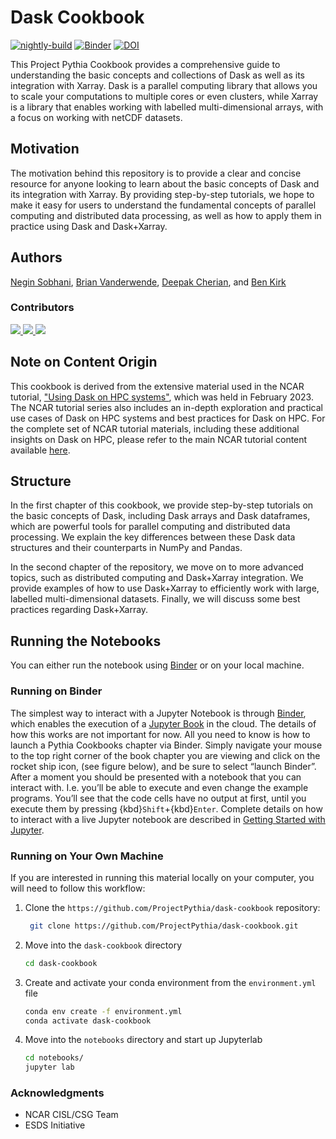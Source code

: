 # Dask Cookbook

[![nightly-build](https://github.com/ProjectPythia/cookbook-template/actions/workflows/nightly-build.yaml/badge.svg)](https://github.com/ProjectPythia/cookbook-template/actions/workflows/nightly-build.yaml)
[![Binder](https://binder.projectpythia.org/badge_logo.svg)](http://binder.projectpythia.org/v2/gh/ProjectPythia/dask-cookbook/main?labpath=notebooks)
[![DOI](https://zenodo.org/badge/610934658.svg)](https://zenodo.org/badge/latestdoi/610934658)

This Project Pythia Cookbook provides a comprehensive guide to understanding the basic concepts and collections of Dask as well as its integration with Xarray.
Dask is a parallel computing library that allows you to scale your computations to multiple cores or even clusters, while Xarray is a library that enables working with labelled multi-dimensional arrays, with a focus on working with netCDF datasets.

## Motivation

The motivation behind this repository is to provide a clear and concise resource for anyone looking to learn about the basic concepts of Dask and its integration with Xarray. By providing step-by-step tutorials, we hope to make it easy for users to understand the fundamental concepts of parallel computing and distributed data processing, as well as how to apply them in practice using Dask and Dask+Xarray.

## Authors

[Negin Sobhani](@negin513), [Brian Vanderwende](@vanderwb), [Deepak Cherian](@dcherian), and [Ben Kirk](@benkirk)

### Contributors

<a href="https://github.com/NCAR/dask-tutorial/graphs/contributors">
  <img src="https://contrib.rocks/image?repo=NCAR/dask-tutorial" />
</a>
<a href="https://github.com/benkirk/demo_containers/graphs/contributors">
  <img src="https://contrib.rocks/image?repo=benkirk/demo_containers" />
</a>
<a href="https://github.com/ProjectPythia/dask-cookbook/graphs/contributors">
  <img src="https://contrib.rocks/image?repo=ProjectPythia/dask-cookbook" />
</a>

## Note on Content Origin

This cookbook is derived from the extensive material used in the NCAR tutorial, ["Using Dask on HPC systems"](https://github.com/NCAR/dask-tutorial.git), which was held in February 2023. The NCAR tutorial series also includes an in-depth exploration and practical use cases of Dask on HPC systems and best practices for Dask on HPC. For the complete set of NCAR tutorial materials, including these additional insights
on Dask on HPC, please refer to the main NCAR tutorial content available [here](https://ncar.github.io/dask-tutorial/README.html).

## Structure

In the first chapter of this cookbook, we provide step-by-step tutorials on the basic concepts of Dask, including Dask arrays and Dask dataframes, which are powerful tools for parallel computing and distributed data processing. We explain the key differences between these Dask data structures and their counterparts in NumPy and Pandas.

In the second chapter of the repository, we move on to more advanced topics, such as distributed computing and Dask+Xarray integration. We provide examples of how to use Dask+Xarray to efficiently work with large, labelled multi-dimensional datasets.
Finally, we will discuss some best practices regarding Dask+Xarray.

## Running the Notebooks

You can either run the notebook using [Binder](https://binder.projectpythia.org/) or on your local machine.

### Running on Binder

The simplest way to interact with a Jupyter Notebook is through
[Binder](https://binder.projectpythia.org/), which enables the execution of a
[Jupyter Book](https://jupyterbook.org) in the cloud. The details of how this works are not
important for now. All you need to know is how to launch a Pythia
Cookbooks chapter via Binder. Simply navigate your mouse to
the top right corner of the book chapter you are viewing and click
on the rocket ship icon, (see figure below), and be sure to select
“launch Binder”. After a moment you should be presented with a
notebook that you can interact with. I.e. you’ll be able to execute
and even change the example programs. You’ll see that the code cells
have no output at first, until you execute them by pressing
{kbd}`Shift`\+{kbd}`Enter`. Complete details on how to interact with
a live Jupyter notebook are described in [Getting Started with
Jupyter](https://foundations.projectpythia.org/foundations/getting-started-jupyter.html).

### Running on Your Own Machine

If you are interested in running this material locally on your computer, you will need to follow this workflow:

1. Clone the `https://github.com/ProjectPythia/dask-cookbook` repository:

   ```bash
    git clone https://github.com/ProjectPythia/dask-cookbook.git
   ```

1. Move into the `dask-cookbook` directory

   ```bash
   cd dask-cookbook
   ```

1. Create and activate your conda environment from the `environment.yml` file

   ```bash
   conda env create -f environment.yml
   conda activate dask-cookbook
   ```

1. Move into the `notebooks` directory and start up Jupyterlab

   ```bash
   cd notebooks/
   jupyter lab
   ```

### Acknowledgments

- NCAR CISL/CSG Team
- ESDS Initiative
